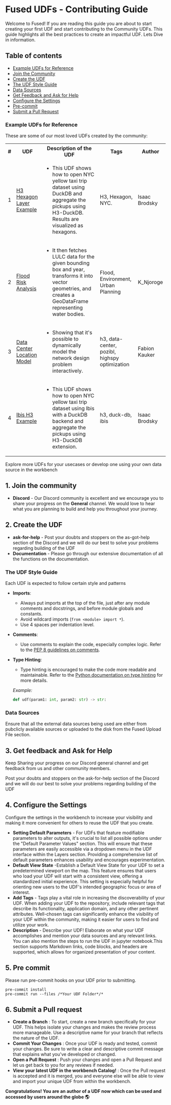 # Fused UDFs - Contributing Guide

Welcome to Fused! If you are reading this guide you are about to start creating your first UDF and start contributing to the Community UDFs. This guide highlights all the best practices to create an impactful UDF. Lets Dive in information.

## Table of contents

- [Example UDFs for Reference](#example-udfs-for-reference)
- [Join the Community](#1-join-the-community)
- [Create the UDF](#2-create-the-udf)
- [The UDF Style Guide](#the-udf-style-guide)
- [Data Sources](#data-sources)
- [Get Feedback and Ask for Help](#3-get-feedback-and-ask-for-help)
- [Configure the Settings](#4-configure-the-settings)
- [Pre-commit](#5-pre-commit)
- [Submit a Pull Request](#6-submit-a-pull-request)

### Example UDFs for Reference

These are some of our most loved UDFs created by the community:

<table>
  <tr>
    <th>#</th>
    <th>UDF</th>
    <th>Description of the UDF</th>
    <th>Tags</th>
    <th>Author</th>
  </tr>
 
  <tr>
    <td>1</td>
    <td><a href="H3 Hexagon Layer Example">H3 Hexagon Layer Example</a></td>
    <td><ul>
          <li>This UDF shows how to open NYC yellow taxi trip dataset using DuckDB and aggregate the pickups using H3-DuckDB. Results are visualized as hexagons.</li>
        </ul>
    </td>
    <td>H3, Hexagon, NYC.</td>
    <td>Isaac Brodsky</td>

  </tr>
   <tr>
    <td>2</td>
    <td><a href="Flood Risk Analysis">Flood Risk Analysis</a></td>
    <td><ul>
          <li>It then fetches LULC data for the given bounding box and year, transforms it into vector geometries, and creates a GeoDataFrame representing water bodies. </li>
        </ul>
    </td>
    <td>Flood, Environment, Urban Planning</td>
        <td>K_Njoroge</td>

  </tr>
    <tr>
    <td>3</td>
    <td><a href="https://github.com/fusedio/udfs/tree/contribute-md/community/fhk/data_center_location_model">Data Center Location Model</a></td>
    <td><ul>
          <li>Showing that it's possible to dynamically model the network design problem interactively.</li>

</ul>
</td>
<td> h3, data-center, pozibl, highspy optimization </td>
<td> Fabion Kauker </td>

  </tr>
      <tr>
    <td>4</td>
    <td><a href="https://github.com/fusedio/udfs/tree/contribute-md/community/samlalwani/Ibis_H3_Example">Ibis H3 Example</a></td>
    <td><ul>
          <li>This UDF shows how to open NYC yellow taxi trip dataset using Ibis with a DuckDB backend and aggregate the pickups using H3-DuckDB extension.</li>
        </ul>
    </td>
    <td> h3, duck-db, ibis </td>
    <td> Isaac Brodsky </td>

  </tr>

</table>

Explore more UDFs for your usecases or develop one using your own data source in the workbench

## 1. Join the community

- **Discord** - Our Discord community is excellent and we encourage you to share your progress on the **General** channel. We would love to hear what you are planning to build and help you throughout your journey.

## 2. Create the UDF

- **ask-for-help** - Post your doubts and stoppers on the as-got-help section of the Discord and we will do our best to solve your problems regarding building of the UDF
- **Documentation** - Please go through our extensive documentation of all the functions on the documentation.

### The UDF Style Guide

Each UDF is expected to follow certain style and patterns

- **Imports**:
  - Always put imports at the top of the file, just after any module comments and docstrings, and before module globals and constants.
  - Avoid wildcard imports (`from <module> import *`).
  - Use 4 spaces per indentation level.
- **Comments**:

  - Use comments to explain the code, especially complex logic. Refer to the [PEP 8 guidelines on comments](https://peps.python.org/pep-0008/#comments).

- **Type Hinting**:

  - Type hinting is encouraged to make the code more readable and maintainable. Refer to the [Python documentation on type hinting](https://docs.python.org/3/library/typing.html) for more details.

  _Example:_

  ```python
  def udf(param1: int, param2: str) -> str:
  ```

### Data Sources

Ensure that all the external data sources being used are either from pubclicly available sources or uploaded to the disk from the Fused Upload File section.

## 3. Get feedback and Ask for Help

Keep Sharing your progress on our Discord general channel and get feedback from us and other community members.

Post your doubts and stoppers on the ask-for-help section of the Discord and we will do our best to solve your problems regarding building of the UDF

## 4. Configure the Settings

Configure the settings in the workbench to increase your visibility and making it more convenient for others to reuse the UDF that you create.

- **Setting Default Parameters** - For UDFs that feature modifiable parameters to alter outputs, it's crucial to list all possible options under the "Default Parameter Values" section. This will ensure that these parameters are easily accessible via a dropdown menu in the UDF interface within the Layers section. Providing a comprehensive list of default parameters enhances usability and encourages experimentation.
- **Default View State** -Establish a Default View State for your UDF to set a predetermined viewport on the map. This feature ensures that users who load your UDF will start with a consistent view, offering a standardized initial experience. This setting is especially helpful for orienting new users to the UDF's intended geographic focus or area of interest.
- **Add Tags** - Tags play a vital role in increasing the discoverability of your UDF. When adding your UDF to the repository, include relevant tags that describe its functionality, application domain, and any other pertinent attributes. Well-chosen tags can significantly enhance the visibility of your UDF within the community, making it easier for users to find and utilize your work.
- **Description** - Describe your UDF! Elaborate on what your UDF accomplishes and mention your data sources and any relevant links. You can also mention the steps to run the UDF in jupyter notebook.This section supports Markdown links, code blocks, and headers are supported, which allows for organized presentation of your content.

## 5. Pre commit

Please run pre-commit hooks on your UDF prior to submitting.

```
pre-commit install
pre-commit run --files /*Your UDF Folder*/*
```

## 6. Submit a Pull request

- **Create a Branch** : To start, create a new branch specifically for your UDF. This helps isolate your changes and makes the review process more manageable. Use a descriptive name for your branch that reflects the nature of the UDF.
- **Commit Your Changes** : Once your UDF is ready and tested, commit your changes. Be sure to write a clear and descriptive commit message that explains what you've developed or changed.
- **Open a Pull Request** : Push your changes and open a Pull Request and let us get back to you for any reviews if needed.
- **View your latest UDF in the workbench Catalog!** : Once the Pull request is accepted and it is merged, you and everyone else will be able to view and import your unique UDF from within the workbench.

**Congratulations! You are an author of a UDF now which can be used and accessed by users around the globe 🌎**
